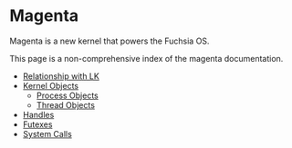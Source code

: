 # Magenta

Magenta is a new kernel that powers the Fuchsia OS.

This page is a non-comprehensive index of the magenta documentation.

+ [Relationship with LK](mg_and_lk.md)
+ [Kernel Objects](kernel_objects.md)
    + [Process Objects](process_object.md)
    + [Thread Objects](thread_object.md)
+ [Handles](handles.md)
+ [Futexes](futex.md)
+ [System Calls](syscalls.md)
